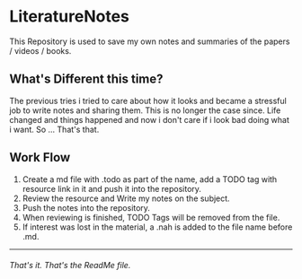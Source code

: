 # LiteratureNotes

This Repository is used to save my own notes and summaries of the papers / videos / books.

## What's Different this time?

The previous tries i tried to care about how it looks and became a stressful job to write notes and sharing them.
This is no longer the case since. Life changed and things happened and now i don't care if i look bad doing what i want. So ... That's that.

## Work Flow

1. Create a md file with \.todo as part of the name, add a TODO tag with resource link in it and push it into the repository.
2. Review the resource and Write my notes on the subject.
3. Push the notes into the repository.
4. When reviewing is finished, TODO Tags will be removed from the file.
5. If interest was lost in the material, a \.nah is added to the file name before \.md.

--------

###### That's it. That's the ReadMe file.